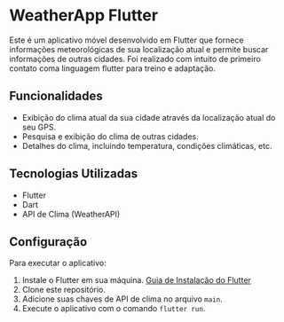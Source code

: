 # WeatherApp Flutter

Este é um aplicativo móvel desenvolvido em Flutter que fornece informações meteorológicas de sua localização atual e permite buscar informações de outras cidades.
Foi realizado com intuito de primeiro contato coma linguagem flutter para treino e adaptação.

## Funcionalidades

- Exibição do clima atual da sua cidade através da localização atual do seu GPS.
- Pesquisa e exibição do clima de outras cidades.
- Detalhes do clima, incluindo temperatura, condições climáticas, etc.


## Tecnologias Utilizadas

- Flutter
- Dart
- API de Clima (WeatherAPI)

## Configuração

Para executar o aplicativo:

1. Instale o Flutter em sua máquina. [Guia de Instalação do Flutter](https://flutter.dev/docs/get-started/install)
2. Clone este repositório.
3. Adicione suas chaves de API de clima no arquivo `main`.
4. Execute o aplicativo com o comando `flutter run`.


